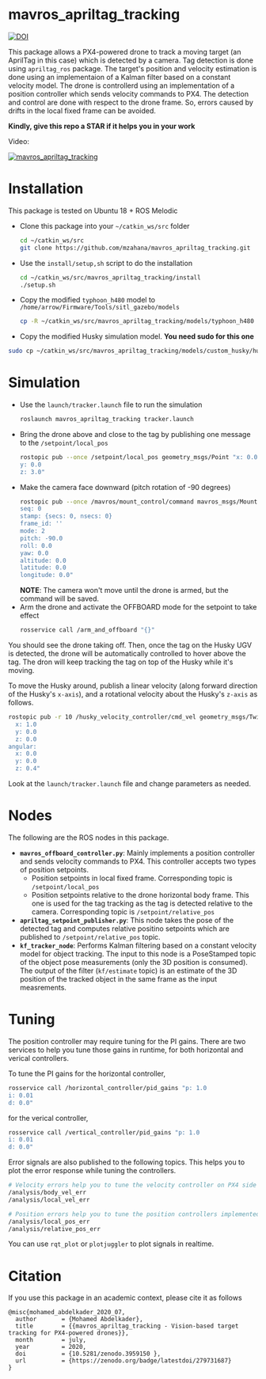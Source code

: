 # mavros_apriltag_tracking


[![DOI](https://zenodo.org/badge/279731687.svg)](https://zenodo.org/badge/latestdoi/279731687)


This package allows a PX4-powered drone to track a moving target (an AprilTag in this case) which is detected by a camera. Tag detection is done using `apriltag_ros` package. The target's position and velocity estimation is done using an implementaion of a Kalman filter based on a constant velocity model. The drone is controllerd using an implementation of a position controller which sends velocity commands to PX4. The detection and control are done with respect to the drone frame. So, errors caused by drifts in the local fixed frame can be avoided.

**Kindly, give this repo a STAR if it helps you in your work**

Video:

[![mavros_apriltag_tracking](https://img.youtube.com/vi/5bqOWKYBr0k/0.jpg)](https://youtu.be/5bqOWKYBr0k "mavros_apriltag_tracking")

# Installation
This package is tested on Ubuntu 18 + ROS Melodic

* Clone this package into your `~/catkin_ws/src` folder
    ```sh
    cd ~/catkin_ws/src
    git clone https://github.com/mzahana/mavros_apriltag_tracking.git
    ```
* Use the `install/setup,sh` script to do the installation
    ```sh
    cd ~/catkin_ws/src/mavros_apriltag_tracking/install
    ./setup.sh
    ```
* Copy the modified `typhoon_h480` model to `/home/arrow/Firmware/Tools/sitl_gazebo/models`
    ```sh
    cp -R ~/catkin_ws/src/mavros_apriltag_tracking/models/typhoon_h480 ~/Firmware/Tools/sitl_gazebo/models/husky.urdf.xacro 
    ```
* Copy the modified Husky simulation model. **You need sudo for this one**
```sh
sudo cp ~/catkin_ws/src/mavros_apriltag_tracking/models/custom_husky/husky.urdf.xacro $(catkin_find husky_description/urdf)/
```
# Simulation
* Use the `launch/tracker.launch` file to run the simulation
    ```sh
    roslaunch mavros_apriltag_tracking tracker.launch
    ```
* Bring the drone above and close to the tag by publishing one message to the `/setpoint/local_pos` 
    ```sh
    rostopic pub --once /setpoint/local_pos geometry_msgs/Point "x: 0.0
    y: 0.0
    z: 3.0"
    ```
* Make the camera face downward (pitch rotation of -90 degrees)
    ```sh
    rostopic pub --once /mavros/mount_control/command mavros_msgs/MountControl "header:
    seq: 0
    stamp: {secs: 0, nsecs: 0}
    frame_id: ''
    mode: 2
    pitch: -90.0
    roll: 0.0
    yaw: 0.0
    altitude: 0.0
    latitude: 0.0
    longitude: 0.0"
    ```
    **NOTE**: The camera won't move until the drone is armed, but the command will be saved.
* Arm the drone and activate the OFFBOARD mode for the setpoint to take effect
    ```sh
    rosservice call /arm_and_offboard "{}"
    ```

You should see the drone taking off. Then, once the tag on the Husky UGV is detected, the drone will be automatically controlled to hover above the tag. The dron will keep tracking the tag on top of the Husky while it's moving.

To move the Husky around, publish a linear velocity (along forward direction of the Husky's `x-axis`), and a rotational velocity about the Husky's `z-axis` as follows.
```sh
rostopic pub -r 10 /husky_velocity_controller/cmd_vel geometry_msgs/Twist "linear:
  x: 1.0
  y: 0.0
  z: 0.0
angular:
  x: 0.0
  y: 0.0
  z: 0.4"
```

Look at the `launch/tracker.launch` file and change parameters as needed.

# Nodes
The following are the ROS nodes in this package.
* **`mavros_offboard_controller.py`**: Mainly implements a position controller and sends velocity commands to PX4. This controller accepts two types of position setpoints.
    * Position setpoints in local fixed frame. Corresponding topic is `/setpoint/local_pos`
    * Position setpoints relative to the drone horizontal body frame. This one is used for the tag tracking as the tag is detected relative to the camera. Corresponding topic is `/setpoint/relative_pos`
* **`apriltag_setpoint_publisher.py`**: This node takes the pose of the detected tag and computes relative positino setpoints which are published to `/setpoint/relative_pos` topic.
* **`kf_tracker_node`**: Performs Kalman filtering based on a constant velocity model for object tracking. The input to this node is a PoseStamped topic of the object pose measurements (only the 3D position is consumed). The output of the filter (`kf/estimate` topic) is an estimate of the 3D position of the tracked object in the same frame as the input measrements.

# Tuning
The position controller may require tuning for the PI gains. There are two services to help you tune those gains in runtime, for both horizontal and verical controllers.

To tune the PI gains for the horizontal controller,
```sh
rosservice call /horizontal_controller/pid_gains "p: 1.0
i: 0.01
d: 0.0"
```
for the verical controller,
```sh
rosservice call /vertical_controller/pid_gains "p: 1.0
i: 0.01
d: 0.0"
```

Error signals are also published to the following topics. This helps you to plot the error response while tuning the controllers.

```sh
# Velocity errors help you to tune the velocity controller on PX4 side
/analysis/body_vel_err
/analysis/local_vel_err

# Position errors help you to tune the position controllers implemented in this package
/analysis/local_pos_err
/analysis/relative_pos_err
```

You can use `rqt_plot` or `plotjuggler` to plot signals in realtime.

# Citation
If you use this package in an academic context, please cite it as follows
```
@misc{mohamed_abdelkader_2020_07,
  author       = {Mohamed Abdelkader},
  title        = {{mavros_apriltag_tracking - Vision-based target tracking for PX4-powered drones}},
  month        = july,
  year         = 2020,
  doi          = {10.5281/zenodo.3959150 },
  url          = {https://zenodo.org/badge/latestdoi/279731687}
}
```